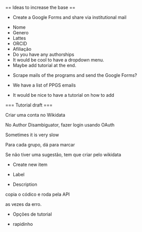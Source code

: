 == Ideas to increase the base == 

* Create a Google Forms and share via institutional mail 
- Nome
- Genero
- Lattes
- ORCID
- Afiliação
- Do you have any authorships
- It would be cool to have a dropdown menu. 
- Maybe add tutorial at the end. 
* Scrape mails of the programs and send the Google Forms?
* We have a list of PPGS emails 

* It would be nice to have a tutorial on how to add 

=== Tutorial draft ===

Criar uma conta no Wikidata

No Author Disambiguator, fazer login usando OAuth

Sometimes it is very slow

Para cada grupo, dá para marcar

Se não tiver uma sugestão, tem que criar pelo wikidata

- Create new item 

- Label 
- Description

copia o códico e roda pela API

as vezes da erro. 

* Opções de tutorial
- rapidinho 
